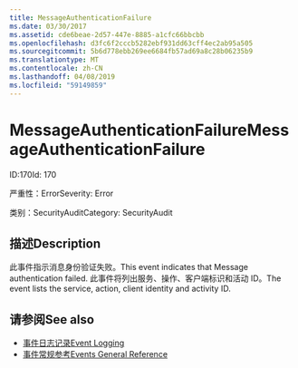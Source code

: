 ```yaml
---
title: MessageAuthenticationFailure
ms.date: 03/30/2017
ms.assetid: cde6beae-2d57-447e-8885-a1cfc66bbcbb
ms.openlocfilehash: d3fc6f2cccb5282ebf931dd63cff4ec2ab95a505
ms.sourcegitcommit: 5b6d778ebb269ee6684fb57ad69a8c28b06235b9
ms.translationtype: MT
ms.contentlocale: zh-CN
ms.lasthandoff: 04/08/2019
ms.locfileid: "59149859"
---
```

# <a name="messageauthenticationfailure"></a><span data-ttu-id="ea7ad-102">MessageAuthenticationFailure</span><span class="sxs-lookup"><span data-stu-id="ea7ad-102">MessageAuthenticationFailure</span></span>
<span data-ttu-id="ea7ad-103">ID:170</span><span class="sxs-lookup"><span data-stu-id="ea7ad-103">Id: 170</span></span>  
  
 <span data-ttu-id="ea7ad-104">严重性：Error</span><span class="sxs-lookup"><span data-stu-id="ea7ad-104">Severity: Error</span></span>  
  
 <span data-ttu-id="ea7ad-105">类别：SecurityAudit</span><span class="sxs-lookup"><span data-stu-id="ea7ad-105">Category: SecurityAudit</span></span>  
  
## <a name="description"></a><span data-ttu-id="ea7ad-106">描述</span><span class="sxs-lookup"><span data-stu-id="ea7ad-106">Description</span></span>  
 <span data-ttu-id="ea7ad-107">此事件指示消息身份验证失败。</span><span class="sxs-lookup"><span data-stu-id="ea7ad-107">This event indicates that Message authentication failed.</span></span> <span data-ttu-id="ea7ad-108">此事件将列出服务、操作、客户端标识和活动 ID。</span><span class="sxs-lookup"><span data-stu-id="ea7ad-108">The event lists the service, action, client identity and activity ID.</span></span>  
  
## <a name="see-also"></a><span data-ttu-id="ea7ad-109">请参阅</span><span class="sxs-lookup"><span data-stu-id="ea7ad-109">See also</span></span>

- [<span data-ttu-id="ea7ad-110">事件日志记录</span><span class="sxs-lookup"><span data-stu-id="ea7ad-110">Event Logging</span></span>](../../../../../docs/framework/wcf/diagnostics/event-logging/index.md)
- [<span data-ttu-id="ea7ad-111">事件常规参考</span><span class="sxs-lookup"><span data-stu-id="ea7ad-111">Events General Reference</span></span>](../../../../../docs/framework/wcf/diagnostics/event-logging/events-general-reference.md)
